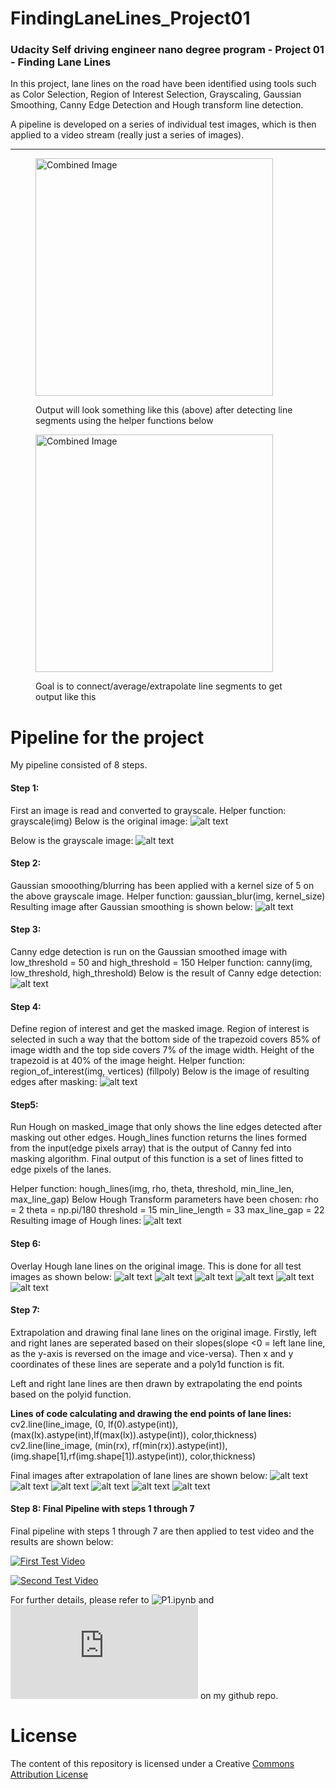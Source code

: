 # FindingLaneLines_Project01
### Udacity Self driving engineer nano degree program - Project 01 - Finding Lane Lines

In this project, lane lines on the road have been identified using tools such as Color Selection, Region of Interest Selection, Grayscaling, Gaussian Smoothing, Canny Edge Detection and Hough transform line detection.

A pipeline is developed on a series of individual test images, which is then applied to a video stream (really just a series of images). 

[//]: # (Image References)

[image1]: ./test_images/solidWhiteRight.jpg "Original"
[image2]: ./test_images_output/Gray.png "Gray"
[image3]: ./test_images_output/GaussianSmoothing.png "Gaussian"
[image4]: ./test_images_output/Canny.png "Canny"
[image5]: ./test_images_output/Masked.png "Masked"
[image6]: ./test_images_output/Hough.png "Hough"
[image7]: ./test_images_output/solidWhiteCurve.jpg "Curve"
[image8]: ./test_images_output/solidWhiteRight.jpg "Right"
[image9]: ./test_images_output/solidYellowCurve.jpg "Yellow"
[image10]: ./test_images_output/solidYellowCurve2.jpg "Curve"
[image11]: ./test_images_output/solidYellowLeft.jpg "YellowLeft"
[image12]: ./test_images_output/whiteCarLaneSwitch.jpg "LaneSwitch"
[image13]: ./test_images_extrapolated_output/solidWhiteCurve.jpg "ECurve"
[image14]: ./test_images_extrapolated_output/solidWhiteRight.jpg "ERight"
[image15]: ./test_images_extrapolated_output/solidYellowCurve.jpg "EYellow"
[image16]: ./test_images_extrapolated_output/solidYellowCurve2.jpg "ECurve"
[image17]: ./test_images_extrapolated_output/solidYellowLeft.jpg "EYellowLeft"
[image18]: ./test_images_extrapolated_output/whiteCarLaneSwitch.jpg "ELaneSwitch"

---

<figure>
 <img src="examples/line-segments-example.jpg" width="380" alt="Combined Image" />
 <figcaption>
 <p></p> 
 <p style="text-align: left;">  Output will look something like this (above) after detecting line segments using the helper functions below </p> 
 </figcaption>
</figure>
 <p></p> 
<figure>
 <img src="examples/laneLines_thirdPass.jpg" width="380" alt="Combined Image" />
 <figcaption>
 <p></p> 
 <p style="text-align: left;">  Goal is to connect/average/extrapolate line segments to get output like this</p> 
 </figcaption>
</figure>

# Pipeline for the project
My pipeline consisted of 8 steps.

####  Step 1:
First an image is read and converted to grayscale. 
Helper function: grayscale(img)
Below is the original image:
![alt text][image1]

Below is the grayscale image:
![alt text][image2]

#### Step 2:
Gaussian smooothing/blurring has been applied with a kernel size of 5 on the above grayscale image. 
Helper function: gaussian_blur(img, kernel_size)
Resulting image after Gaussian smoothing is shown below:
![alt text][image3]

#### Step 3:
Canny edge detection is run on the Gaussian smoothed image with low_threshold = 50 and high_threshold = 150
Helper function: canny(img, low_threshold, high_threshold)
Below is the result of Canny edge detection:
![alt text][image4]

#### Step 4: 
Define region of interest and get the masked image. Region of interest is selected in such a way that the bottom side of the trapezoid covers 85% of image width and the top side covers 7% of the image width. Height of the trapezoid is at 40% of the image height.
Helper function: region_of_interest(img, vertices) (fillpoly)
Below is the image of resulting edges after masking:
![alt text][image5]

#### Step5:
Run Hough on masked_image that only shows the line edges detected after masking out other edges. Hough_lines function returns the lines formed from the input(edge pixels array) that is the output of Canny fed into masking algorithm. Final output of this function is a set of lines fitted to edge pixels of the lanes.

Helper function: hough_lines(img, rho, theta, threshold, min_line_len, max_line_gap)
Below Hough Transform parameters have been chosen:
rho = 2
theta = np.pi/180
threshold = 15
min_line_length = 33
max_line_gap = 22
Resulting image of Hough lines:
![alt text][image6]


#### Step 6: 
Overlay Hough lane lines on the original image. This is done for all test images as shown below:
![alt text][image7]
![alt text][image8]
![alt text][image9]
![alt text][image10]
![alt text][image11]
![alt text][image12]

#### Step 7:
Extrapolation and drawing final lane lines on the original image. Firstly, left and right lanes are seperated based on their slopes(slope <0 = left lane line, as the y-axis is reversed on the image and vice-versa). Then x and y coordinates of these lines are seperate and a poly1d function is fit.

Left and right lane lines are then drawn by extrapolating the end points based on the polyid function.

**Lines of code calculating and drawing the end points of lane lines:**
cv2.line(line_image, (0, lf(0).astype(int)), (max(lx).astype(int),lf(max(lx)).astype(int)), color,thickness)
cv2.line(line_image, (min(rx), rf(min(rx)).astype(int)), (img.shape[1],rf(img.shape[1]).astype(int)), color,thickness)

Final images after extrapolation of lane lines are shown below:
![alt text][image13]
![alt text][image14]
![alt text][image15]
![alt text][image16]
![alt text][image17]
![alt text][image18]

#### Step 8: Final Pipeline with steps 1 through 7
Final pipeline with steps 1 through 7 are then applied to test video and the results are shown below:

[![First Test Video](https://img.youtube.com/vi/cKHCOd_8zn0/0.jpg)](https://www.youtube.com/watch?v=cKHCOd_8zn0)

[![Second Test Video](https://img.youtube.com/vi/KllC-hVnadA/0.jpg)](https://www.youtube.com/watch?v=KllC-hVnadA)

For further details, please refer to ![P1.ipynb](https://github.com/RMandava6/FindingLaneLines_Project01/blob/master/P1.ipynb) and ![writeup.md](https://github.com/RMandava6/FindingLaneLines_Project01/blob/master/writeup.md) on my github repo.

# License

The content of this repository is licensed under a Creative <a href="https://creativecommons.org/licenses/by/3.0/us/">Commons Attribution License</a> 
